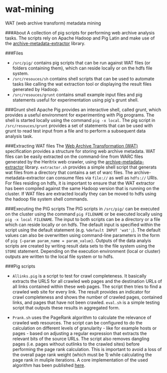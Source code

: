 wat-mining
==========

WAT (web archive transform) metadata mining

###About
A collection of pig scripts for performing web archive analysis tasks. The scripts rely on Apache Hadoop and Pig Latin and make use of the [archive-metadata-extractor](https://webarchive.jira.com/wiki/display/Iresearch/archive-metadata-extractor.jar) library.

###Files
* `/src/pig/` contains pig scripts that can be run against WAT files (or folders containing them), which can reside locally or on the hdfs file system.   
* `/src/resouces/sh` contains shell scripts that can be used to automate tasks like calling the wat extraction tool or displaying the result files generated by Hadoop.
* `/src/resouces/grunt` contains small example input files and pig statements useful for experimentation using pig's grunt shell. 

###Grunt shell
Apache Pig provides an interactive shell, called grunt, which provides a useful environment for experimenting with Pig programs. The shell is started locally using the command `pig -x local`. The pig script in `/src/resouces/grunt` provides a set of statements that can be used with grunt to read test input from a file and to perform a subsequent data analysis task.     

###Extracting WAT files
The [Web Archive Transformation (WAT)](https://webarchive.jira.com/wiki/display/Iresearch/Web+Archive+Transformation+%28WAT%29+Specification,+Utilities,+and+Usage+Overview) specification provides a structure for storing web archive metadata. WAT files can be easily extracted on the command-line from WARC files generated by the Heritrix web crawler, using the [archive-metadata-extractor](https://webarchive.jira.com/wiki/display/Iresearch/archive-metadata-extractor.jar) library. `extractor.sh` provides a simple shell script that generats wat files from a directory that contains a set of warc files. The archive-metadata-extractor can consume files via `file://` as well as `hdfs://` URIs. For files residing on hdfs, it is important to ensure that the WAT extractor has been compiled against the same Hadoop version that is running on the cluster. If WAT files are extracted locally they can be moved to hdfs using the hadoop file system shell commands.

###Executing the PIG scripts
The PIG scripts in `/src/pig/` can be executed on the cluster using the command `pig FILENAME` or be executed locally using `pig -x local FILENAME`. The input to both scripts can be a directory or a file which can reside locally or on hdfs. The default input is specified within the script using the default statement (e.g. `%default INPUT 'wat';`). The default values can also be overwritten using command-line parameters in the form of `pig {–param param_name = param_value}`. Outputs of the data analyis scripts are created by writing result data sets to the file system using the `STORE` statement. Depending on the execution environment (local or cluster) outputs are written to the local file system or to hdfs.

###Pig scripts
* `Allinks.pig` is a script to test for crawl completeness. It basically extracts the URLS for all crawled web pages and the destination URLs of all links contained within these web pages. The script then tries to find a crawled web site for every link. The result provides an indicator for crawl completeness and shows the number of crawled pages, contained links, and pages that have not been crawled. `eval.sh` is a simple testing script that outputs these results in aggregated form.

* `Prank.sh` uses the PageRank algorithm to calculate the relevance of crawled web resources. The script can be configured to do the calculation on different levels of granularity - like for example hosts or pages - based on adjusting a regular expression that extracts the relevant bits of the source URLs. The script also removes dangling pages (i.e. pages without outlinks to the crawled sites) before performing the page rank calculation. This is important to avoid a loss of the overall page rank weight (which must be 1) while calculating the page rank in muliple iterations. A core implementation of the used algorithm has been published [here](http://techblug.wordpress.com/2011/07/29/pagerank-implementation-in-pig/).   





   
